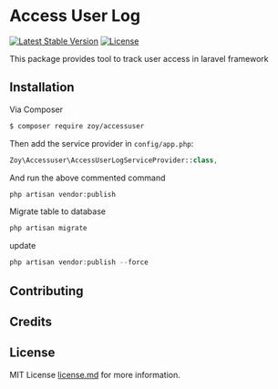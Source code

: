 # Access User Log

[![Latest Stable Version](https://img.shields.io/packagist/v/pragmarx/tracker.svg?style=flat-square)](https://packagist.org/packages/pragmarx/tracker) 
[![License](https://img.shields.io/badge/license-BSD_3_Clause-brightgreen.svg?style=flat-square)](LICENSE)

This package provides tool to track user access in laravel framework

## Installation

Via Composer

```bash
$ composer require zoy/accessuser
```

Then add the service provider in `config/app.php`:

```php
Zoy\Accessuser\AccessUserLogServiceProvider::class,
```

And run the above commented command  
```php
php artisan vendor:publish
```
Migrate table to database 
```php
php artisan migrate
```

update
```php
php artisan vendor:publish --force
```


[//]: <> ( ## Changelog )
[//]: <> (## )

## Contributing


## Credits


## License

MIT License  [license.md](LICENSE) for more information.

    